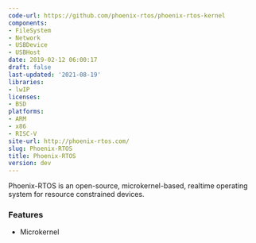 ```yaml
---
code-url: https://github.com/phoenix-rtos/phoenix-rtos-kernel
components:
- FileSystem
- Network
- USBDevice
- USBHost
date: 2019-02-12 06:00:17
draft: false
last-updated: '2021-08-19'
libraries:
- lwIP
licenses:
- BSD
platforms:
- ARM
- x86
- RISC-V
site-url: http://phoenix-rtos.com/
slug: Phoenix-RTOS
title: Phoenix-RTOS
version: dev
---
```

Phoenix-RTOS is an open-source, microkernel-based, realtime operating system for resource constrained devices.

<!--more-->

### Features
- Microkernel


